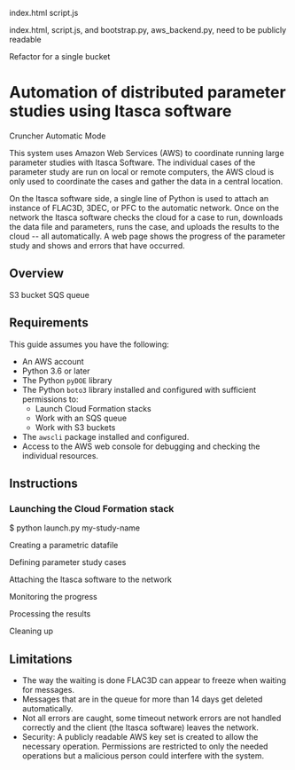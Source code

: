 index.html
script.js

index.html, script.js, and bootstrap.py, aws_backend.py, need to be publicly readable

Refactor for a single bucket


# Automation of distributed parameter studies using Itasca software
Cruncher Automatic Mode

This system uses Amazon Web Services (AWS) to coordinate running large
parameter studies with Itasca Software. The individual cases of the
parameter study are run on local or remote computers, the AWS cloud is
only used to coordinate the cases and gather the data in a central
location.

On the Itasca software side, a single line of Python is used to attach
an instance of FLAC3D, 3DEC, or PFC to the automatic network. Once on
the network the Itasca software checks the cloud for a case to run,
downloads the data file and parameters, runs the case, and uploads the
results to the cloud -- all automatically. A web page shows the
progress of the parameter study and shows and errors that have occurred.


## Overview

S3 bucket
SQS queue

## Requirements
This guide assumes you have the following:
- An AWS account
- Python 3.6 or later
- The Python `pyDOE` library
- The Python `boto3` library installed and configured with sufficient
  permissions to:
  - Launch Cloud Formation stacks
  - Work with an SQS queue
  - Work with S3 buckets
- The `awscli` package installed and configured.
- Access to the AWS web console for debugging and checking the
  individual resources.

## Instructions

### Launching the Cloud Formation stack

$ python launch.py my-study-name

Creating a parametric datafile

Defining parameter study cases

Attaching the Itasca software to the network

Monitoring the progress

Processing the results

Cleaning up

## Limitations
- The way the waiting is done FLAC3D can appear to freeze when waiting
  for messages.
- Messages that are in the queue for more than 14 days get deleted automatically.
- Not all errors are caught, some timeout network errors are not
  handled correctly and the client (the Itasca software) leaves the
  network.
- Security: A publicly readable AWS key set is created to allow the
  necessary operation. Permissions are restricted to only the needed
  operations but a malicious person could interfere with the system.
